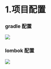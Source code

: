 # 1.项目配置

### gradle 配置

![](./spring-boot/documents/imageCode/3.png)

### lombok 配置

![](./spring-boot/documents/imageCode/4.png)



